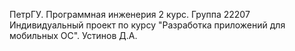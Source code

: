 ПетрГУ. Программная инженерия 2 курс. Группа 22207 Индивидуальный проект по курсу "Разработка приложений для мобильных ОС". Устинов Д.А.
